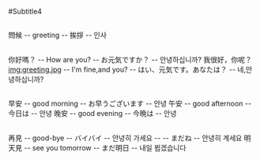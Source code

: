 #Subtitle4

##

問候 -- greeting -- 挨拶 -- 인사

##

你好嗎？ -- How are you? -- お元気ですか？ -- 안녕하십니까?
我很好，你呢？<img:greeting.jpg> -- I'm fine,and you? -- はい、元気です。あなたは？ -- 네,안녕하십니까?

##

早安 -- good morning -- お早うございます -- 안녕
午安 -- good afternoon -- 今日は -- 안녕
晚安 -- good evening -- 今晩は -- 안녕

##

再見 -- good-bye -- バイバイ -- 안녕히 가세요
-- -- まだね -- 안녕히 계세요
明天見 -- see you tomorrow -- まだ明日 -- 내일 뵙겠습니다

